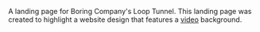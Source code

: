 A landing page for Boring Company's Loop Tunnel. This landing page was created to highlight a website design that features a [video](https://www.youtube.com/watch?v=u5V_VzRrSBI&ab_channel=TheBoringCompany) background.
